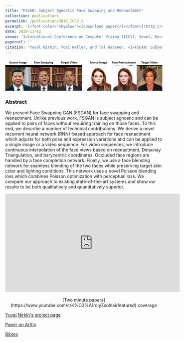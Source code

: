 ```yaml
---
title: "FSGAN: Subject Agnostic Face Swapping and Reenactment"
collection: publications
permalink: /publication/2019_ICCV_2
excerpt: '[<font color="SkyBlue"><i>Download paper</i></font>](http://arxiv.org/abs/1908.05932)'
date: 2019-11-02
venue: 'International Conference on Computer Vision (ICCV), Seoul, Korea'
paperurl: ''
citation: 'Yuval Nirkin, Yosi Keller, and Tal Hassner. <i>FSGAN: Subject Agnostic Face Swapping and Reenactment.</i> International Conference on Computer Vision (ICCV), Seoul, Korea, 2019.'
---
```


<img src='../projects/FSGAN/fsgan_teaser.jpg'><br/>


### Abstract
We present Face Swapping GAN (FSGAN) for face swapping and reenactment. Unlike previous work, FSGAN is subject agnostic and can be applied to pairs of faces without requiring training on those faces. To this end, we describe a number of technical contributions. We derive a novel recurrent neural network (RNN)–based approach for face reenactment which adjusts for both pose and expression variations and can be applied to a single image or a video sequence. For video sequences, we introduce continuous interpolation of the face views based on reenactment, Delaunay Triangulation, and barycentric coordinates. Occluded face regions are handled by a face completion network. Finally, we use a face blending network for seamless blending of the two faces while preserving target skin color and lighting conditions. This network uses a novel Poisson blending loss which combines Poisson optimization with perceptual loss. We compare our approach to existing state-of-the-art systems and show our results to be both qualitatively and quantitatively superior.


<iframe width="560" height="315" src="https://www.youtube.com/embed/duo-tHbSdMk" title="YouTube video player" frameborder="0" allow="accelerometer; autoplay; clipboard-write; encrypted-media; gyroscope; picture-in-picture" allowfullscreen></iframe>
<p align="center">
    [Two minute papers](https://www.youtube.com/c/K%C3%A1rolyZsolnai/featured) coverage
</p>



[Yuval Nirkin's project page](https://nirkin.com/fsgan/)


[Paper on ArXiv](http://arxiv.org/abs/1908.05932)


[Bibtex](../projects/FSGAN/bibtex.txt)
